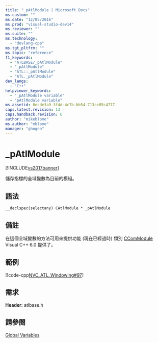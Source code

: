 ```yaml
---
title: "_pAtlModule | Microsoft Docs"
ms.custom: ""
ms.date: "12/05/2016"
ms.prod: "visual-studio-dev14"
ms.reviewer: ""
ms.suite: ""
ms.technology: 
  - "devlang-cpp"
ms.tgt_pltfrm: ""
ms.topic: "reference"
f1_keywords: 
  - "ATLBASE/_pAtlModule"
  - "_pAtlModule"
  - "ATL::_pAtlModule"
  - "ATL._pAtlModule"
dev_langs: 
  - "C++"
helpviewer_keywords: 
  - "_pAtlModule variable"
  - "pAtlModule variable"
ms.assetid: 0ecde3a9-3f4d-4c7b-bb54-713ce05c4777
caps.latest.revision: 13
caps.handback.revision: 6
author: "mikeblome"
ms.author: "mblome"
manager: "ghogen"
---
```

# _pAtlModule
[!INCLUDE[vs2017banner](../../assembler/inline/includes/vs2017banner.md)]

儲存指標的全域變數為目前的模組。  
  
## 語法  
  
```  
__declspec(selectany) CAtlModule * _pAtlModule  
```  
  
## 備註  
 在這個全域變數的方法可用來提供功能 \(現在已經過時\) 類別 [CComModule](../../atl/reference/ccommodule-class.md) Visual C\+\+ 6.0 提供了。  
  
## 範例  
 [!code-cpp[NVC_ATL_Windowing#97](../../atl/codesnippet/CPP/patlmodule_1.cpp)]  
  
## 需求  
 **Header:** atlbase.h  
  
## 請參閱  
 [Global Variables](../../atl/reference/atl-global-variables.md)